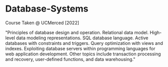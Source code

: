 # Database-Systems
Course Taken @ UCMerced [2022]

"Principles of database design and operation. Relational data model. High-level data modeling representations. SQL database language. Active databases with constraints and triggers. Query optimization with views and indexes. Exploiting database servers within programming languages for web application development. Other topics include transaction processing and recovery, user-defined functions, and data warehousing."
